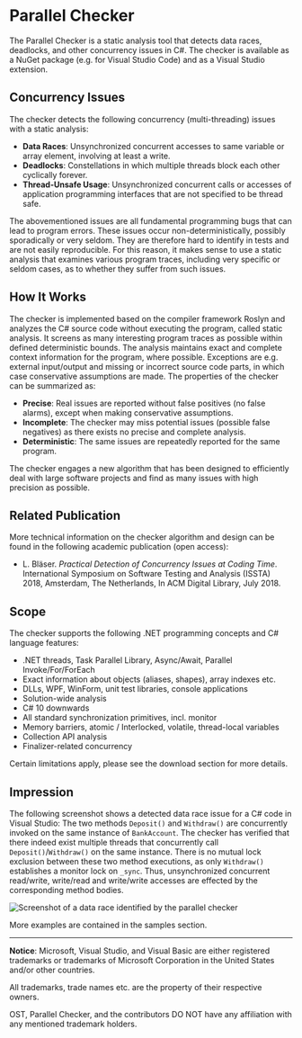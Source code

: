# Parallel Checker

The Parallel Checker is a static analysis tool that detects data races, deadlocks, and other concurrency issues in C#. The checker is available as a NuGet package (e.g. for Visual Studio Code) and as a Visual Studio extension.

## Concurrency Issues

The checker detects the following concurrency (multi-threading) issues with a static analysis:

* **Data Races**: Unsynchronized concurrent accesses to same variable or array element, involving at least a write.
* **Deadlocks**: Constellations in which multiple threads block each other cyclically forever.
* **Thread-Unsafe Usage**: Unsynchronized concurrent calls or accesses of application programming interfaces that are not specified to be thread safe.

The abovementioned issues are all fundamental programming bugs that can lead to program errors. These issues occur non-deterministically, possibly sporadically or very seldom. They are therefore hard to identify in tests and are not easily reproducible. For this reason, it makes sense to use a static analysis that examines various program traces, including very specific or seldom cases, as to whether they suffer from such issues.

## How It Works

The checker is implemented based on the compiler framework Roslyn and analyzes the C# source code without executing the program, called static analysis. It screens as many interesting program traces as possible within defined deterministic bounds. The analysis maintains exact and complete context information for the program, where possible. Exceptions are e.g. external input/output and missing or incorrect source code parts, in which case conservative assumptions are made. The properties of the checker can be summarized as:

* **Precise**: Real issues are reported without false positives (no false alarms), except when making conservative assumptions.
* **Incomplete**: The checker may miss potential issues (possible false negatives) as there exists no precise and complete analysis.
* **Deterministic**: The same issues are repeatedly reported for the same program.

The checker engages a new algorithm that has been designed to efficiently deal with large software projects and find as many issues with high precision as possible.

## Related Publication

More technical information on the checker algorithm and design can be found in the following academic publication (open access):

* L. Bläser. *Practical Detection of Concurrency Issues at Coding Time*. International Symposium on Software Testing and Analysis (ISSTA) 2018, Amsterdam, The Netherlands, In ACM Digital Library, July 2018.

## Scope

The checker supports the following .NET programming concepts and C# language features:

* .NET threads, Task Parallel Library, Async/Await, Parallel Invoke/For/ForEach
* Exact information about objects (aliases, shapes), array indexes etc.
* DLLs, WPF, WinForm, unit test libraries, console applications
* Solution-wide analysis
* C# 10 downwards
* All standard synchronization primitives, incl. monitor
* Memory barriers, atomic / Interlocked, volatile, thread-local variables
* Collection API analysis
* Finalizer-related concurrency

Certain limitations apply, please see the download section for more details.

## Impression

The following screenshot shows a detected data race issue for a C# code in Visual Studio: The two methods `Deposit()` and `Withdraw()` are concurrently invoked on the same instance of `BankAccount`. The checker has verified that there indeed exist multiple threads that concurrently call `Deposit()`/`Withdraw()` on the same instance. There is no mutual lock exclusion between these two method executions, as only `Withdraw()` establishes a monitor lock on `_sync`. Thus, unsynchronized concurrent read/write, write/read and write/write accesses are effected by the corresponding method bodies.

![Screenshot of a data race identified by the parallel checker](https://user-images.githubusercontent.com/108720770/177280283-8aacdbc4-7f37-4c37-b47b-6022f9e05f79.png)

More examples are contained in the samples section.

---

**Notice**: Microsoft, Visual Studio, and Visual Basic are either registered trademarks or trademarks of Microsoft Corporation in the United States and/or other countries.

All trademarks, trade names etc. are the property of their respective owners.

OST, Parallel Checker, and the contributors DO NOT have any affiliation with any mentioned trademark holders.
